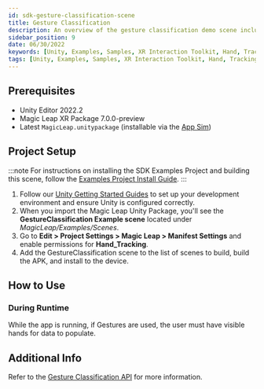 ```yaml
---
id: sdk-gesture-classification-scene
title: Gesture Classification
description: An overview of the gesture classification demo scene included in the Magic Leap 2 Examples Project, which uses Unity's XR Interaction Toolkit.
sidebar_position: 9
date: 06/30/2022
keywords: [Unity, Examples, Samples, XR Interaction Toolkit, Hand, Tracking, Gesture, Classification, Input]
tags: [Unity, Examples, Samples, XR Interaction Toolkit, Hand, Tracking, Gesture, Classification, Input]
---
```


## Prerequisites

- Unity Editor 2022.2
- Magic Leap XR Package 7.0.0-preview
- Latest `MagicLeap.unitypackage` (installable via the [App Sim](/versioned_docs/version-14-Jun-2023/versioned_docs/version-14-Jun-2023/guides/developer-tools/ml-hub/ml-hub-package-manager.md))

## Project Setup

:::note
For instructions on installing the SDK Examples Project and building this scene, follow the [Examples Project Install Guide](/versioned_docs/version-14-Jun-2023/versioned_docs/version-14-Jun-2023/guides/unity/sdk-example-scenes/sdk-install-setup.md).
:::

1. Follow our [Unity Getting Started Guides](/versioned_docs/version-14-Jun-2023/versioned_docs/version-14-Jun-2023/guides/unity/getting-started/unity-getting-started.md) to set up your development environment and ensure Unity is configured correctly.
2. When you import the Magic Leap Unity Package, you'll see the **GestureClassification Example scene** located under *MagicLeap/Examples/Scenes*.
3. Go to **Edit > Project Settings > Magic Leap > Manifest Settings** and enable permissions for **Hand_Tracking**.
4. Add the GestureClassification scene to the list of scenes to build, build the APK, and install to the device.

## How to Use

### During Runtime

While the app is running, if Gestures are used, the user must have visible hands for data to populate.

## Additional Info

Refer to the [Gesture Classification API](docs/versioned_docs/version-14-Jun-2023/guides/unity/input/gesture-classification/unity-gesture-classification-overview.md) for more information.
